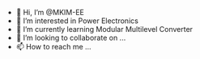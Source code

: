 - 👋 Hi, I’m @MKIM-EE
- 👀 I’m interested in Power Electronics
- 🌱 I’m currently learning Modular Multilevel Converter
- 💞️ I’m looking to collaborate on ...
- 📫 How to reach me ...

<!---
MKIM-EE/MKIM-EE is a ✨ special ✨ repository because its `README.md` (this file) appears on your GitHub profile.
You can click the Preview link to take a look at your changes.
--->

